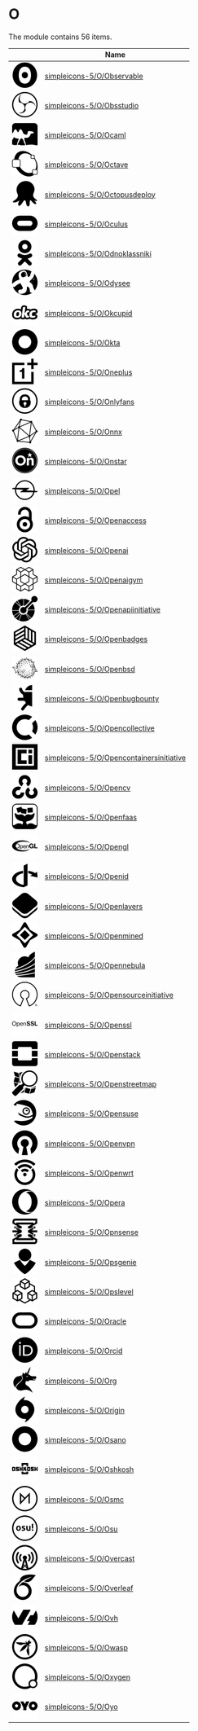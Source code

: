 # O

The module contains 56 items.



| |Name|
|:---:|---|
| ![illustration of simpleicons-5/O/Observable](../../simpleicons-5/O/Observable.png) | [simpleicons-5/O/Observable](../../simpleicons-5/O/Observable.md) |
| ![illustration of simpleicons-5/O/Obsstudio](../../simpleicons-5/O/Obsstudio.png) | [simpleicons-5/O/Obsstudio](../../simpleicons-5/O/Obsstudio.md) |
| ![illustration of simpleicons-5/O/Ocaml](../../simpleicons-5/O/Ocaml.png) | [simpleicons-5/O/Ocaml](../../simpleicons-5/O/Ocaml.md) |
| ![illustration of simpleicons-5/O/Octave](../../simpleicons-5/O/Octave.png) | [simpleicons-5/O/Octave](../../simpleicons-5/O/Octave.md) |
| ![illustration of simpleicons-5/O/Octopusdeploy](../../simpleicons-5/O/Octopusdeploy.png) | [simpleicons-5/O/Octopusdeploy](../../simpleicons-5/O/Octopusdeploy.md) |
| ![illustration of simpleicons-5/O/Oculus](../../simpleicons-5/O/Oculus.png) | [simpleicons-5/O/Oculus](../../simpleicons-5/O/Oculus.md) |
| ![illustration of simpleicons-5/O/Odnoklassniki](../../simpleicons-5/O/Odnoklassniki.png) | [simpleicons-5/O/Odnoklassniki](../../simpleicons-5/O/Odnoklassniki.md) |
| ![illustration of simpleicons-5/O/Odysee](../../simpleicons-5/O/Odysee.png) | [simpleicons-5/O/Odysee](../../simpleicons-5/O/Odysee.md) |
| ![illustration of simpleicons-5/O/Okcupid](../../simpleicons-5/O/Okcupid.png) | [simpleicons-5/O/Okcupid](../../simpleicons-5/O/Okcupid.md) |
| ![illustration of simpleicons-5/O/Okta](../../simpleicons-5/O/Okta.png) | [simpleicons-5/O/Okta](../../simpleicons-5/O/Okta.md) |
| ![illustration of simpleicons-5/O/Oneplus](../../simpleicons-5/O/Oneplus.png) | [simpleicons-5/O/Oneplus](../../simpleicons-5/O/Oneplus.md) |
| ![illustration of simpleicons-5/O/Onlyfans](../../simpleicons-5/O/Onlyfans.png) | [simpleicons-5/O/Onlyfans](../../simpleicons-5/O/Onlyfans.md) |
| ![illustration of simpleicons-5/O/Onnx](../../simpleicons-5/O/Onnx.png) | [simpleicons-5/O/Onnx](../../simpleicons-5/O/Onnx.md) |
| ![illustration of simpleicons-5/O/Onstar](../../simpleicons-5/O/Onstar.png) | [simpleicons-5/O/Onstar](../../simpleicons-5/O/Onstar.md) |
| ![illustration of simpleicons-5/O/Opel](../../simpleicons-5/O/Opel.png) | [simpleicons-5/O/Opel](../../simpleicons-5/O/Opel.md) |
| ![illustration of simpleicons-5/O/Openaccess](../../simpleicons-5/O/Openaccess.png) | [simpleicons-5/O/Openaccess](../../simpleicons-5/O/Openaccess.md) |
| ![illustration of simpleicons-5/O/Openai](../../simpleicons-5/O/Openai.png) | [simpleicons-5/O/Openai](../../simpleicons-5/O/Openai.md) |
| ![illustration of simpleicons-5/O/Openaigym](../../simpleicons-5/O/Openaigym.png) | [simpleicons-5/O/Openaigym](../../simpleicons-5/O/Openaigym.md) |
| ![illustration of simpleicons-5/O/Openapiinitiative](../../simpleicons-5/O/Openapiinitiative.png) | [simpleicons-5/O/Openapiinitiative](../../simpleicons-5/O/Openapiinitiative.md) |
| ![illustration of simpleicons-5/O/Openbadges](../../simpleicons-5/O/Openbadges.png) | [simpleicons-5/O/Openbadges](../../simpleicons-5/O/Openbadges.md) |
| ![illustration of simpleicons-5/O/Openbsd](../../simpleicons-5/O/Openbsd.png) | [simpleicons-5/O/Openbsd](../../simpleicons-5/O/Openbsd.md) |
| ![illustration of simpleicons-5/O/Openbugbounty](../../simpleicons-5/O/Openbugbounty.png) | [simpleicons-5/O/Openbugbounty](../../simpleicons-5/O/Openbugbounty.md) |
| ![illustration of simpleicons-5/O/Opencollective](../../simpleicons-5/O/Opencollective.png) | [simpleicons-5/O/Opencollective](../../simpleicons-5/O/Opencollective.md) |
| ![illustration of simpleicons-5/O/Opencontainersinitiative](../../simpleicons-5/O/Opencontainersinitiative.png) | [simpleicons-5/O/Opencontainersinitiative](../../simpleicons-5/O/Opencontainersinitiative.md) |
| ![illustration of simpleicons-5/O/Opencv](../../simpleicons-5/O/Opencv.png) | [simpleicons-5/O/Opencv](../../simpleicons-5/O/Opencv.md) |
| ![illustration of simpleicons-5/O/Openfaas](../../simpleicons-5/O/Openfaas.png) | [simpleicons-5/O/Openfaas](../../simpleicons-5/O/Openfaas.md) |
| ![illustration of simpleicons-5/O/Opengl](../../simpleicons-5/O/Opengl.png) | [simpleicons-5/O/Opengl](../../simpleicons-5/O/Opengl.md) |
| ![illustration of simpleicons-5/O/Openid](../../simpleicons-5/O/Openid.png) | [simpleicons-5/O/Openid](../../simpleicons-5/O/Openid.md) |
| ![illustration of simpleicons-5/O/Openlayers](../../simpleicons-5/O/Openlayers.png) | [simpleicons-5/O/Openlayers](../../simpleicons-5/O/Openlayers.md) |
| ![illustration of simpleicons-5/O/Openmined](../../simpleicons-5/O/Openmined.png) | [simpleicons-5/O/Openmined](../../simpleicons-5/O/Openmined.md) |
| ![illustration of simpleicons-5/O/Opennebula](../../simpleicons-5/O/Opennebula.png) | [simpleicons-5/O/Opennebula](../../simpleicons-5/O/Opennebula.md) |
| ![illustration of simpleicons-5/O/Opensourceinitiative](../../simpleicons-5/O/Opensourceinitiative.png) | [simpleicons-5/O/Opensourceinitiative](../../simpleicons-5/O/Opensourceinitiative.md) |
| ![illustration of simpleicons-5/O/Openssl](../../simpleicons-5/O/Openssl.png) | [simpleicons-5/O/Openssl](../../simpleicons-5/O/Openssl.md) |
| ![illustration of simpleicons-5/O/Openstack](../../simpleicons-5/O/Openstack.png) | [simpleicons-5/O/Openstack](../../simpleicons-5/O/Openstack.md) |
| ![illustration of simpleicons-5/O/Openstreetmap](../../simpleicons-5/O/Openstreetmap.png) | [simpleicons-5/O/Openstreetmap](../../simpleicons-5/O/Openstreetmap.md) |
| ![illustration of simpleicons-5/O/Opensuse](../../simpleicons-5/O/Opensuse.png) | [simpleicons-5/O/Opensuse](../../simpleicons-5/O/Opensuse.md) |
| ![illustration of simpleicons-5/O/Openvpn](../../simpleicons-5/O/Openvpn.png) | [simpleicons-5/O/Openvpn](../../simpleicons-5/O/Openvpn.md) |
| ![illustration of simpleicons-5/O/Openwrt](../../simpleicons-5/O/Openwrt.png) | [simpleicons-5/O/Openwrt](../../simpleicons-5/O/Openwrt.md) |
| ![illustration of simpleicons-5/O/Opera](../../simpleicons-5/O/Opera.png) | [simpleicons-5/O/Opera](../../simpleicons-5/O/Opera.md) |
| ![illustration of simpleicons-5/O/Opnsense](../../simpleicons-5/O/Opnsense.png) | [simpleicons-5/O/Opnsense](../../simpleicons-5/O/Opnsense.md) |
| ![illustration of simpleicons-5/O/Opsgenie](../../simpleicons-5/O/Opsgenie.png) | [simpleicons-5/O/Opsgenie](../../simpleicons-5/O/Opsgenie.md) |
| ![illustration of simpleicons-5/O/Opslevel](../../simpleicons-5/O/Opslevel.png) | [simpleicons-5/O/Opslevel](../../simpleicons-5/O/Opslevel.md) |
| ![illustration of simpleicons-5/O/Oracle](../../simpleicons-5/O/Oracle.png) | [simpleicons-5/O/Oracle](../../simpleicons-5/O/Oracle.md) |
| ![illustration of simpleicons-5/O/Orcid](../../simpleicons-5/O/Orcid.png) | [simpleicons-5/O/Orcid](../../simpleicons-5/O/Orcid.md) |
| ![illustration of simpleicons-5/O/Org](../../simpleicons-5/O/Org.png) | [simpleicons-5/O/Org](../../simpleicons-5/O/Org.md) |
| ![illustration of simpleicons-5/O/Origin](../../simpleicons-5/O/Origin.png) | [simpleicons-5/O/Origin](../../simpleicons-5/O/Origin.md) |
| ![illustration of simpleicons-5/O/Osano](../../simpleicons-5/O/Osano.png) | [simpleicons-5/O/Osano](../../simpleicons-5/O/Osano.md) |
| ![illustration of simpleicons-5/O/Oshkosh](../../simpleicons-5/O/Oshkosh.png) | [simpleicons-5/O/Oshkosh](../../simpleicons-5/O/Oshkosh.md) |
| ![illustration of simpleicons-5/O/Osmc](../../simpleicons-5/O/Osmc.png) | [simpleicons-5/O/Osmc](../../simpleicons-5/O/Osmc.md) |
| ![illustration of simpleicons-5/O/Osu](../../simpleicons-5/O/Osu.png) | [simpleicons-5/O/Osu](../../simpleicons-5/O/Osu.md) |
| ![illustration of simpleicons-5/O/Overcast](../../simpleicons-5/O/Overcast.png) | [simpleicons-5/O/Overcast](../../simpleicons-5/O/Overcast.md) |
| ![illustration of simpleicons-5/O/Overleaf](../../simpleicons-5/O/Overleaf.png) | [simpleicons-5/O/Overleaf](../../simpleicons-5/O/Overleaf.md) |
| ![illustration of simpleicons-5/O/Ovh](../../simpleicons-5/O/Ovh.png) | [simpleicons-5/O/Ovh](../../simpleicons-5/O/Ovh.md) |
| ![illustration of simpleicons-5/O/Owasp](../../simpleicons-5/O/Owasp.png) | [simpleicons-5/O/Owasp](../../simpleicons-5/O/Owasp.md) |
| ![illustration of simpleicons-5/O/Oxygen](../../simpleicons-5/O/Oxygen.png) | [simpleicons-5/O/Oxygen](../../simpleicons-5/O/Oxygen.md) |
| ![illustration of simpleicons-5/O/Oyo](../../simpleicons-5/O/Oyo.png) | [simpleicons-5/O/Oyo](../../simpleicons-5/O/Oyo.md) |



